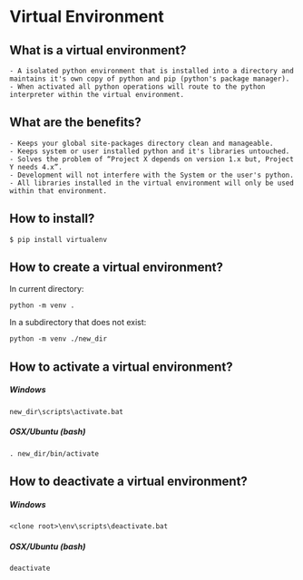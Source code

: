 Virtual Environment
========================================

## What is a virtual environment?
    - A isolated python environment that is installed into a directory and maintains it's own copy of python and pip (python's package manager).
    - When activated all python operations will route to the python interpreter within the virtual environment.

## What are the benefits?
    - Keeps your global site-packages directory clean and manageable.
    - Keeps system or user installed python and it's libraries untouched.
    - Solves the problem of “Project X depends on version 1.x but, Project Y needs 4.x”.
    - Development will not interfere with the System or the user's python. 
    - All libraries installed in the virtual environment will only be used within that environment.

## How to install?

    $ pip install virtualenv

## How to create a virtual environment?
In current directory:
    
    python -m venv .

In a subdirectory that does not exist:
    
    python -m venv ./new_dir

## How to activate a virtual environment?
##### Windows
```BatchFile
new_dir\scripts\activate.bat
```
##### OSX/Ubuntu (bash)
```Shell
. new_dir/bin/activate
```
## How to deactivate a virtual environment?
##### Windows
```BatchFile
<clone root>\env\scripts\deactivate.bat
```
##### OSX/Ubuntu (bash)
```Shell
deactivate
```

